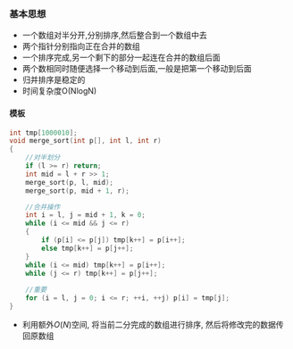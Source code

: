 ### 基本思想
- 一个数组对半分开,分别排序,然后整合到一个数组中去
- 两个指针分别指向正在合并的数组
- 一个排序完成,另一个剩下的部分一起连在合并的数组后面
- 两个数相同时随便选择一个移动到后面,一般是把第一个移动到后面
- 归并排序是稳定的
- 时间复杂度O(NlogN)

#### 模板
```c
int tmp[1000010];
void merge_sort(int p[], int l, int r)
{
    //对半划分
	if (l >= r)	return;
	int mid = l + r >> 1;
	merge_sort(p, l, mid);
	merge_sort(p, mid + 1, r);

    //合并操作
	int i = l, j = mid + 1, k = 0;
	while (i <= mid && j <= r)
	{
		if (p[i] <= p[j]) tmp[k++] = p[i++];
		else tmp[k++] = p[j++];
	}
	while (i <= mid) tmp[k++] = p[i++];
	while (j <= r) tmp[k++] = p[j++];
	
    //重要
	for (i = l, j = 0; i <= r; ++i, ++j) p[i] = tmp[j];
}
```

- 利用额外$O(N)$空间, 将当前二分完成的数组进行排序, 然后将修改完的数据传回原数组